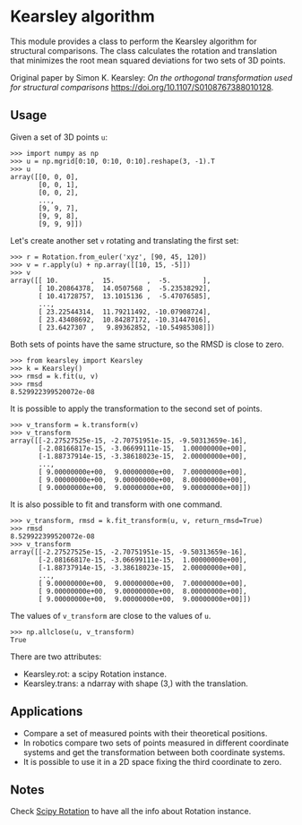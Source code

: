# Kearsley algorithm

This module provides a class to perform the Kearsley algorithm for structural comparisons. The class calculates the rotation and translation that minimizes the root mean squared deviations for two sets of 3D points.

Original paper by Simon K. Kearsley: _On the orthogonal transformation used for structural comparisons_ https://doi.org/10.1107/S0108767388010128.

## Usage

Given a set of 3D points ```u```:
```
>>> import numpy as np
>>> u = np.mgrid[0:10, 0:10, 0:10].reshape(3, -1).T
>>> u
array([[0, 0, 0],
       [0, 0, 1],
       [0, 0, 2],
       ...,
       [9, 9, 7],
       [9, 9, 8],
       [9, 9, 9]])
```
Let's create another set ```v``` rotating and translating the first set:
```
>>> r = Rotation.from_euler('xyz', [90, 45, 120])
>>> v = r.apply(u) + np.array([[10, 15, -5]])
>>> v
array([[ 10.        ,  15.        ,  -5.        ],
       [ 10.20864378,  14.0507568 ,  -5.23538292],
       [ 10.41728757,  13.1015136 ,  -5.47076585],
       ...,
       [ 23.22544314,  11.79211492, -10.07908724],
       [ 23.43408692,  10.84287172, -10.31447016],
       [ 23.6427307 ,   9.89362852, -10.54985308]])
```
Both sets of points have the same structure, so the RMSD is close to zero.
```
>>> from kearsley import Kearsley
>>> k = Kearsley()
>>> rmsd = k.fit(u, v)
>>> rmsd
8.529922399520072e-08
```
It is possible to apply the transformation to the second set of points.
```
>>> v_transform = k.transform(v)
>>> v_transform
array([[-2.27527525e-15, -2.70751951e-15, -9.50313659e-16],
       [-2.08166817e-15, -3.06699111e-15,  1.00000000e+00],
       [-1.88737914e-15, -3.38618023e-15,  2.00000000e+00],
       ...,
       [ 9.00000000e+00,  9.00000000e+00,  7.00000000e+00],
       [ 9.00000000e+00,  9.00000000e+00,  8.00000000e+00],
       [ 9.00000000e+00,  9.00000000e+00,  9.00000000e+00]])
```
It is also possible to fit and transform with one command.
```
>>> v_transform, rmsd = k.fit_transform(u, v, return_rmsd=True)
>>> rmsd
8.529922399520072e-08
>>> v_transform
array([[-2.27527525e-15, -2.70751951e-15, -9.50313659e-16],
       [-2.08166817e-15, -3.06699111e-15,  1.00000000e+00],
       [-1.88737914e-15, -3.38618023e-15,  2.00000000e+00],
       ...,
       [ 9.00000000e+00,  9.00000000e+00,  7.00000000e+00],
       [ 9.00000000e+00,  9.00000000e+00,  8.00000000e+00],
       [ 9.00000000e+00,  9.00000000e+00,  9.00000000e+00]])
```
The values of ```v_transform``` are close to the values of ```u```.
```
>>> np.allclose(u, v_transform)
True
```
There are two attributes:

- Kearsley.rot: a scipy Rotation instance.
- Kearsley.trans: a ndarray with shape (3,) with the translation.


## Applications

- Compare a set of measured points with their theoretical positions.
- In robotics compare two sets of points measured in different coordinate systems and get the transformation between both coordinate systems. 
- It is possible to use it in a 2D space fixing the third coordinate to zero.

## Notes

Check [Scipy Rotation](https://docs.scipy.org/doc/scipy/reference/generated/scipy.spatial.transform.Rotation.html) to have all the info about Rotation instance.